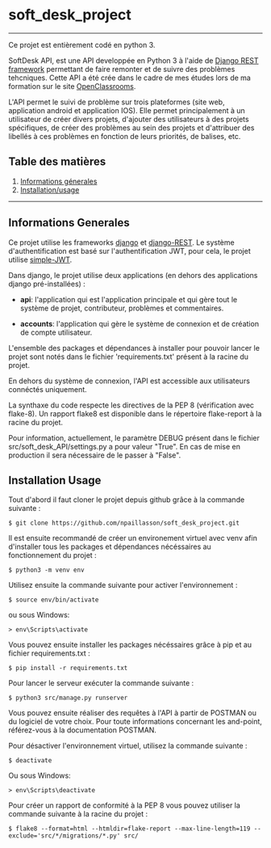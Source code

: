 # soft_desk_project

***

Ce projet est entièrement codé en python 3.

SoftDesk API, est une API developpée en Python 3 à l'aide de [Django REST framework](https://www.django-rest-framework.org) permettant de faire remonter et de suivre des problèmes tehcniques.
Cette API a été crée dans le cadre de mes études lors de ma formation sur le site 
[OpenClassrooms](https://openclassrooms.com/).

L'API permet le suivi de problème sur trois plateformes (site web, application android et application IOS).
Elle permet principalement à un utilisateur de créer divers projets, d'ajouter des utilisateurs à des projets
spécifiques, de créer des problèmes au sein des projets et d'attribuer des libellés à ces problèmes en fonction 
de leurs priorités, de balises, etc.


## Table des matières
1. [Informations génerales](#informations-generales)
2. [Installation/usage](#installation-usage)

***

## Informations Generales

Ce projet utilise les frameworks [django](https://docs.djangoproject.com/fr/3.2/) et [django-REST](https://www.django-rest-framework.org/). Le système d'authentification est basé sur l'authentification JWT, pour cela, le projet utilise [simple-JWT](https://django-rest-framework-simplejwt.readthedocs.io/en/latest/index.html).

Dans django, le projet utilise deux applications (en dehors des applications django pré-installées) :

*	**api**: l'application qui est l'application principale et qui gère tout le système de projet, contributeur, problèmes et commentaires.

*	**accounts**: l'application qui gère le système de connexion et de création de compte utilisateur.

L'ensemble des packages et dépendances à installer pour pouvoir lancer le projet sont notés dans le fichier 'requirements.txt' présent à la racine du projet.

En dehors du système de connexion, l'API est accessible aux utilisateurs connéctés uniquement.

La synthaxe du code respecte les directives de la PEP 8 (vérification avec flake-8). Un rapport flake8 est disponible dans le répertoire flake-report à la racine du projet.

Pour information, actuellement, le paramètre DEBUG présent dans le fichier src/soft_desk_API/settings.py a pour valeur "True". En cas de mise en production il sera nécessaire de le passer à "False".

## Installation Usage

Tout d'abord il faut cloner le projet depuis github grâce à la commande suivante :

```
$ git clone https://github.com/npaillasson/soft_desk_project.git
```

Il est ensuite recommandé de créer un environement virtuel avec venv afin d'installer tous les packages et dépendances nécéssaires au fonctionnement du projet :

```
$ python3 -m venv env
```

Utilisez ensuite la commande suivante pour activer l'environnement :
```
$ source env/bin/activate
```

ou sous Windows:
```
> env\Scripts\activate
```

Vous pouvez ensuite installer les packages nécéssaires grâce à pip et au fichier requirements.txt :
```
$ pip install -r requirements.txt
```

Pour lancer le serveur exécuter la commande suivante :
```
$ python3 src/manage.py runserver
```

Vous pouvez ensuite réaliser des requêtes à l'API à partir de POSTMAN ou du logiciel de votre choix. Pour toute informations concernant les and-point, référez-vous à la documentation POSTMAN.

Pour désactiver l'environnement virtuel, utilisez la commande suivante :
```
$ deactivate
```

Ou sous Windows:
```
> env\Scripts\deactivate
```

Pour créer un rapport de conformité à la PEP 8 vous pouvez utiliser la commande suivante à la racine du projet :

```
$ flake8 --format=html --htmldir=flake-report --max-line-length=119 --exclude='src/*/migrations/*.py' src/
```
